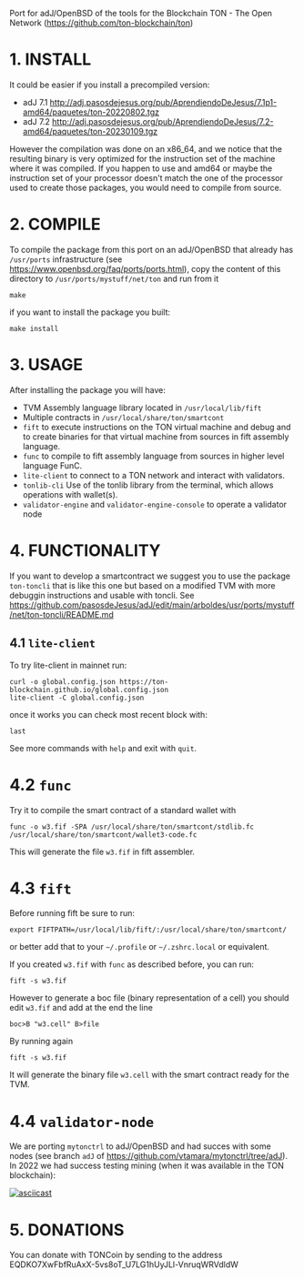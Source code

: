 Port for adJ/OpenBSD of the tools for the Blockchain TON - The Open Network (<https://github.com/ton-blockchain/ton>) 

# 1. INSTALL

It could be easier if you install a precompiled version:
* adJ 7.1 <http://adj.pasosdejesus.org/pub/AprendiendoDeJesus/7.1p1-amd64/paquetes/ton-20220802.tgz>
* adJ 7.2 <http://adj.pasosdejesus.org/pub/AprendiendoDeJesus/7.2-amd64/paquetes/ton-20230109.tgz>

However the compilation was done on an x86_64, and we notice that the resulting binary is very optimized for the instruction set of the machine where it was compiled.  If you happen to use and amd64 or maybe the instruction set of your processor doesn't match the one of the processor used to create those packages, you would need to compile from source.

# 2. COMPILE

To compile the package from this port on an adJ/OpenBSD that already has `/usr/ports` infrastructure (see <https://www.openbsd.org/faq/ports/ports.html>), copy the content of this directory to `/usr/ports/mystuff/net/ton` and run from it
```
make
```
if you want to install the package you built:
```
make install
```

# 3. USAGE

After installing the package you will have:
* TVM Assembly language library located in `/usr/local/lib/fift`
* Multiple contracts in `/usr/local/share/ton/smartcont`
* `fift` to execute instructions on the TON virtual machine and debug and to create binaries for that virtual machine from sources in fift assembly language.
* `func` to compile to fift assembly language from sources in higher level language FunC.
* `lite-client` to connect to a TON network and interact with validators.
* `tonlib-cli` Use of the tonlib library from the terminal, which allows operations with wallet(s).
* `validator-engine` and `validator-engine-console` to operate a validator node

# 4. FUNCTIONALITY

If you want to develop a smartcontract we suggest you to use the package `ton-toncli` that is like this one but based on a modified TVM with more debuggin instructions and usable with toncli. See <https://github.com/pasosdeJesus/adJ/edit/main/arboldes/usr/ports/mystuff/net/ton-toncli/README.md>

## 4.1 `lite-client`
To try lite-client in mainnet run:

```
curl -o global.config.json https://ton-blockchain.github.io/global.config.json
lite-client -C global.config.json
```

once it works you can check most recent block with:

```
last
```
See more commands with `help` and exit with `quit`.

# 4.2 `func`

Try it to compile the smart contract of a standard wallet with

```
func -o w3.fif -SPA /usr/local/share/ton/smartcont/stdlib.fc /usr/local/share/ton/smartcont/wallet3-code.fc
```
This will generate the file `w3.fif` in fift assembler.

# 4.3 `fift`

Before running fift be sure to run:
```
export FIFTPATH=/usr/local/lib/fift/:/usr/local/share/ton/smartcont/
```
or better add that to your `~/.profile` or `~/.zshrc.local` or equivalent.

If you created `w3.fif` with `func` as described before, you can run:
```
fift -s w3.fif 
```
However to generate a boc file (binary representation of a cell) you should edit `w3.fif` and add at the end the line
```
boc>B "w3.cell" B>file
```

By running again
```
fift -s w3.fif 
```
It will generate the binary file `w3.cell` with the smart contract ready for the TVM.


# 4.4 `validator-node`

We are porting `mytonctrl` to adJ/OpenBSD and had succes with some nodes (see branch `adJ` of <https://github.com/vtamara/mytonctrl/tree/adJ>). 
In 2022 we had success testing mining (when it was available in the TON blockchain):

[![asciicast](https://asciinema.org/a/dh8yxO2NTqQGqnNOfhN4cVTKq.png)](https://asciinema.org/a/dh8yxO2NTqQGqnNOfhN4cVTKq)

# 5. DONATIONS

You can donate with TONCoin by sending to the address EQDKO7XwFbfRuAxX-5vs8oT_U7LG1hUyJLl-VnruqWRVdldW
